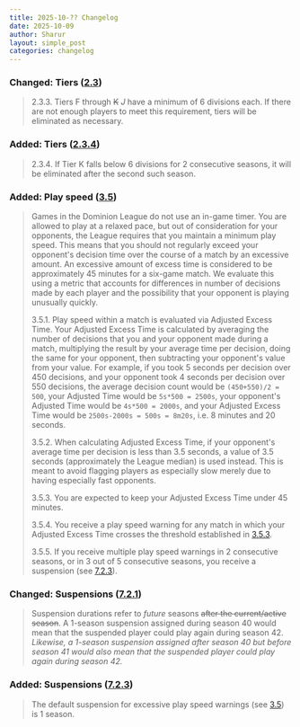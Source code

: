 ```yaml
---
title: 2025-10-?? Changelog
date: 2025-10-09
author: Sharur
layout: simple_post
categories: changelog
---
```

### Changed: Tiers ([2.3](/rules#2.3))

> 2.3.3. Tiers F through ~~K~~ *J* have a minimum of 6 divisions each. If there are not enough players to meet this requirement, tiers will be eliminated as necessary.

### Added: Tiers ([2.3.4](/rules#2.3.4))

> 2.3.4. If Tier K falls below 6 divisions for 2 consecutive seasons, it will be eliminated after the second such season.

### Added: Play speed ([3.5](/rules#3.5))

> Games in the Dominion League do not use an in-game timer. You are allowed to play at a relaxed pace, but out of consideration for your opponents, the League requires that you maintain a minimum play speed. This means that you should not regularly exceed your opponent's decision time over the course of a match by an excessive amount. An excessive amount of excess time is considered to be approximately 45 minutes for a six-game match. We evaluate this using a metric that accounts for differences in number of decisions made by each player and the possibility that your opponent is playing unusually quickly.
> 
> 3.5.1. Play speed within a match is evaluated via Adjusted Excess Time. Your Adjusted Excess Time is calculated by averaging the number of decisions that you and your opponent made during a match, multiplying the result by your average time per decision, doing the same for your opponent, then subtracting your opponent's value from your value. For example, if you took 5 seconds per decision over 450 decisions, and your opponent took 4 seconds per decision over 550 decisions, the average decision count would be `(450+550)/2 = 500`, your Adjusted Time would be `5s*500 = 2500s`, your opponent's Adjusted Time would be `4s*500 = 2000s`, and your Adjusted Excess Time would be `2500s-2000s = 500s = 8m20s`, i.e. 8 minutes and 20 seconds.
>
> 3.5.2. When calculating Adjusted Excess Time, if your opponent's average time per decision is less than 3.5 seconds, a value of 3.5 seconds (approximately the League median) is used instead. This is meant to avoid flagging players as especially slow merely due to having especially fast opponents.
>
> 3.5.3. You are expected to keep your Adjusted Excess Time under 45 minutes.
>
> 3.5.4. You receive a play speed warning for any match in which your Adjusted Excess Time crosses the threshold established in [3.5.3](/rules#3.5.3).
>
> 3.5.5. If you receive multiple play speed warnings in 2 consecutive seasons, or in 3 out of 5 consecutive seasons, you receive a suspension (see [7.2.3](/rules#7.2.3)).

### Changed: Suspensions ([7.2.1](/rules#7.2.1))

> Suspension durations refer to *future* seasons ~~after the current/active season~~. A 1-season suspension assigned during season 40 would mean that the suspended player could play again during season 42. *Likewise, a 1-season suspension assigned after season 40 but before season 41 would also mean that the suspended player could play again during season 42.*

### Added: Suspensions ([7.2.3](/rules#7.2.3))

> The default suspension for excessive play speed warnings (see [3.5](/rules#3.5)) is 1 season.
